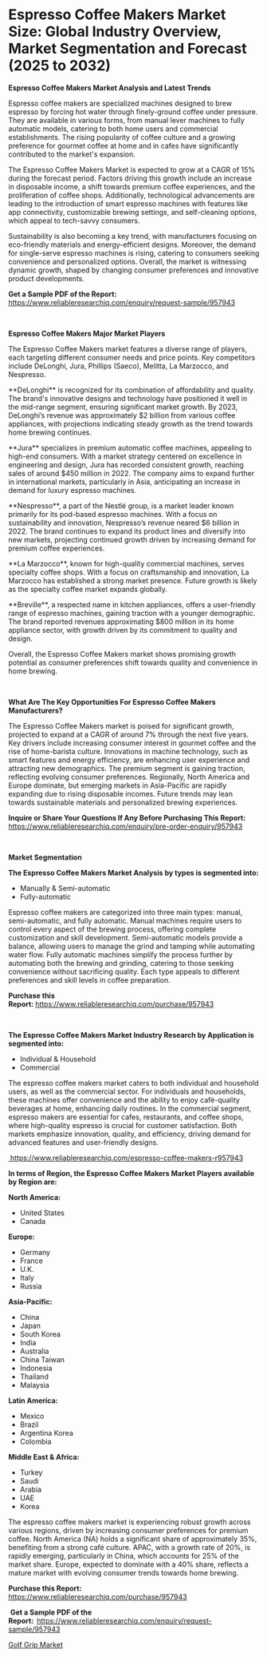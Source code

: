 <p><h1>Espresso Coffee Makers Market Size: Global Industry Overview, Market Segmentation and Forecast (2025 to 2032)</h1></p><p><strong>Espresso Coffee Makers Market Analysis and Latest Trends</strong></p>
<p><p>Espresso coffee makers are specialized machines designed to brew espresso by forcing hot water through finely-ground coffee under pressure. They are available in various forms, from manual lever machines to fully automatic models, catering to both home users and commercial establishments. The rising popularity of coffee culture and a growing preference for gourmet coffee at home and in cafes have significantly contributed to the market's expansion.</p><p>The Espresso Coffee Makers Market is expected to grow at a CAGR of 15% during the forecast period. Factors driving this growth include an increase in disposable income, a shift towards premium coffee experiences, and the proliferation of coffee shops. Additionally, technological advancements are leading to the introduction of smart espresso machines with features like app connectivity, customizable brewing settings, and self-cleaning options, which appeal to tech-savvy consumers.</p><p>Sustainability is also becoming a key trend, with manufacturers focusing on eco-friendly materials and energy-efficient designs. Moreover, the demand for single-serve espresso machines is rising, catering to consumers seeking convenience and personalized options. Overall, the market is witnessing dynamic growth, shaped by changing consumer preferences and innovative product developments.</p></p>
<p><strong>Get a Sample PDF of the Report:&nbsp;</strong> <a href="https://www.reliableresearchiq.com/enquiry/request-sample/957943?utm_campaign=103&utm_medium=2&utm_source=Github&utm_content=ia&utm_term=07022025&utm_id=espresso-coffee-makers">https://www.reliableresearchiq.com/enquiry/request-sample/957943</a></p>
<p>&nbsp;</p>
<p><strong>Espresso Coffee Makers Major Market Players</strong></p>
<p><p>The Espresso Coffee Makers market features a diverse range of players, each targeting different consumer needs and price points. Key competitors include DeLonghi, Jura, Phillips (Saeco), Melitta, La Marzocco, and Nespresso. </p><p>**DeLonghi** is recognized for its combination of affordability and quality. The brand's innovative designs and technology have positioned it well in the mid-range segment, ensuring significant market growth. By 2023, DeLonghi’s revenue was approximately $2 billion from various coffee appliances, with projections indicating steady growth as the trend towards home brewing continues.</p><p>**Jura** specializes in premium automatic coffee machines, appealing to high-end consumers. With a market strategy centered on excellence in engineering and design, Jura has recorded consistent growth, reaching sales of around $450 million in 2022. The company aims to expand further in international markets, particularly in Asia, anticipating an increase in demand for luxury espresso machines.</p><p>**Nespresso**, a part of the Nestlé group, is a market leader known primarily for its pod-based espresso machines. With a focus on sustainability and innovation, Nespresso’s revenue neared $6 billion in 2022. The brand continues to expand its product lines and diversify into new markets, projecting continued growth driven by increasing demand for premium coffee experiences.</p><p>**La Marzocco**, known for high-quality commercial machines, serves specialty coffee shops. With a focus on craftsmanship and innovation, La Marzocco has established a strong market presence. Future growth is likely as the specialty coffee market expands globally.</p><p>**Breville**, a respected name in kitchen appliances, offers a user-friendly range of espresso machines, gaining traction with a younger demographic. The brand reported revenues approximating $800 million in its home appliance sector, with growth driven by its commitment to quality and design.</p><p>Overall, the Espresso Coffee Makers market shows promising growth potential as consumer preferences shift towards quality and convenience in home brewing.</p></p>
<p>&nbsp;</p>
<p><strong>What Are The Key Opportunities For Espresso Coffee Makers Manufacturers?</strong></p>
<p><p>The Espresso Coffee Makers market is poised for significant growth, projected to expand at a CAGR of around 7% through the next five years. Key drivers include increasing consumer interest in gourmet coffee and the rise of home-barista culture. Innovations in machine technology, such as smart features and energy efficiency, are enhancing user experience and attracting new demographics. The premium segment is gaining traction, reflecting evolving consumer preferences. Regionally, North America and Europe dominate, but emerging markets in Asia-Pacific are rapidly expanding due to rising disposable incomes. Future trends may lean towards sustainable materials and personalized brewing experiences.</p></p>
<p><strong>Inquire or Share Your Questions If Any Before Purchasing This Report:</strong> <a href="https://www.reliableresearchiq.com/enquiry/pre-order-enquiry/957943?utm_campaign=103&utm_medium=2&utm_source=Github&utm_content=ia&utm_term=07022025&utm_id=espresso-coffee-makers">https://www.reliableresearchiq.com/enquiry/pre-order-enquiry/957943</a></p>
<p>&nbsp;</p>
<p><strong>Market Segmentation</strong></p>
<p><strong>The Espresso Coffee Makers Market Analysis by types is segmented into:</strong></p>
<p><ul><li>Manually & Semi-automatic</li><li>Fully-automatic</li></ul></p>
<p><p>Espresso coffee makers are categorized into three main types: manual, semi-automatic, and fully automatic. Manual machines require users to control every aspect of the brewing process, offering complete customization and skill development. Semi-automatic models provide a balance, allowing users to manage the grind and tamping while automating water flow. Fully automatic machines simplify the process further by automating both the brewing and grinding, catering to those seeking convenience without sacrificing quality. Each type appeals to different preferences and skill levels in coffee preparation.</p></p>
<p><strong>Purchase this Report:&nbsp;</strong><a href="https://www.reliableresearchiq.com/purchase/957943?utm_campaign=103&utm_medium=2&utm_source=Github&utm_content=ia&utm_term=07022025&utm_id=espresso-coffee-makers">https://www.reliableresearchiq.com/purchase/957943</a></p>
<p>&nbsp;</p>
<p><strong>The Espresso Coffee Makers Market Industry Research by Application is segmented into:</strong></p>
<p><ul><li>Individual & Household</li><li>Commercial</li></ul></p>
<p><p>The espresso coffee makers market caters to both individual and household users, as well as the commercial sector. For individuals and households, these machines offer convenience and the ability to enjoy café-quality beverages at home, enhancing daily routines. In the commercial segment, espresso makers are essential for cafes, restaurants, and coffee shops, where high-quality espresso is crucial for customer satisfaction. Both markets emphasize innovation, quality, and efficiency, driving demand for advanced features and user-friendly designs.</p></p>
<p><a href="https://www.reliableresearchiq.com/espresso-coffee-makers-r957943?utm_campaign=103&utm_medium=2&utm_source=Github&utm_content=ia&utm_term=07022025&utm_id=espresso-coffee-makers">&nbsp;https://www.reliableresearchiq.com/espresso-coffee-makers-r957943</a></p>
<p><strong>In terms of Region, the Espresso Coffee Makers Market Players available by Region are:</strong></p>
<p>
    <p> <strong> North America: </strong>
        <ul>
            <li>United States</li>
            <li>Canada</li>
        </ul>
        </p> 
    <p> <strong> Europe: </strong>
        <ul>
            <li>Germany</li>
            <li>France</li>
            <li>U.K.</li>
            <li>Italy</li>
            <li>Russia</li>
        </ul>
        </p> 
    <p> <strong> Asia-Pacific: </strong>
        <ul>
            <li>China</li>
            <li>Japan</li>
            <li>South Korea</li>
            <li>India</li>
            <li>Australia</li>
            <li>China Taiwan</li>
            <li>Indonesia</li>
            <li>Thailand</li>
            <li>Malaysia</li>
        </ul>
        </p> 
    <p> <strong> Latin America: </strong>
        <ul>
            <li>Mexico</li>
            <li>Brazil</li>
            <li>Argentina Korea</li>
            <li>Colombia</li>
        </ul>
        </p> 
    <p> <strong> Middle East & Africa: </strong>
        <ul>
            <li>Turkey</li>
            <li>Saudi</li>
            <li>Arabia</li>
            <li>UAE</li>
            <li>Korea</li>
        </ul>
    </p>
    </p>
<p><p>The espresso coffee makers market is experiencing robust growth across various regions, driven by increasing consumer preferences for premium coffee. North America (NA) holds a significant share of approximately 35%, benefiting from a strong café culture. APAC, with a growth rate of 20%, is rapidly emerging, particularly in China, which accounts for 25% of the market share. Europe, expected to dominate with a 40% share, reflects a mature market with evolving consumer trends towards home brewing.</p></p>
<p><strong>Purchase this Report: </strong><a href="https://www.reliableresearchiq.com/purchase/957943?utm_campaign=103&utm_medium=2&utm_source=Github&utm_content=ia&utm_term=07022025&utm_id=espresso-coffee-makers">https://www.reliableresearchiq.com/purchase/957943</a></p>
<p>&nbsp;<strong>Get a Sample PDF of the Report:&nbsp;&nbsp;</strong><a href="https://www.reliableresearchiq.com/enquiry/request-sample/957943?utm_campaign=103&utm_medium=2&utm_source=Github&utm_content=ia&utm_term=07022025&utm_id=espresso-coffee-makers">https://www.reliableresearchiq.com/enquiry/request-sample/957943</a></p>
<p><strong></strong></p>
<p><p><a href="https://github.com/jandedaboy1/Market-Research-Report-List-1/blob/main/golf-grip-market.md?utm_campaign=103&utm_medium=2&utm_source=Github&utm_content=ia&utm_term=07022025&utm_id=espresso-coffee-makers">Golf Grip Market</a></p></p>